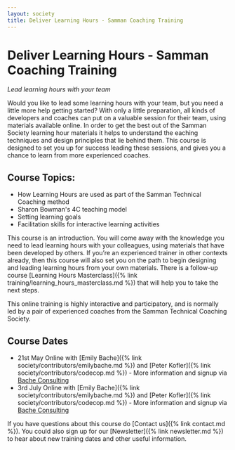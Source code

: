 ```yaml
---
layout: society
title: Deliver Learning Hours - Samman Coaching Training
---
```


# Deliver Learning Hours - Samman Coaching Training
_Lead learning hours with your team_

Would you like to lead some learning hours with your team, but you need a little more help getting started? With only a little preparation, all kinds of developers and coaches can put on a valuable session for their team, using materials available online. In order to get the best out of the Samman Society learning hour materials it helps to understand the eaching techniques and design principles that lie behind them. This course is designed to set you up for success leading these sessions, and gives you a chance to learn from more experienced coaches.

## Course Topics:

* How Learning Hours are used as part of the Samman Technical Coaching method
* Sharon Bowman's 4C teaching model
* Setting learning goals
* Facilitation skills for interactive learning activities

This course is an introduction. You will come away with the knowledge you need to lead learning hours with your colleagues, using materials that have been developed by others. If you’re an experienced trainer in other contexts already, then this course will also set you on the path to begin designing and leading learning hours from your own materials. There is a follow-up course [Learning Hours Masterclass]({% link training/learning_hours_masterclass.md %}) that will help you to take the next steps.

This online training is highly interactive and participatory, and is normally led by a pair of experienced coaches from the Samman Technical Coaching Society.

## Course Dates

* 21st May Online with [Emily Bache]({% link society/contributors/emilybache.md %}) and [Peter Kofler]({% link society/contributors/codecop.md %}) - More information and signup via [Bache Consulting](https://bacheconsulting.com/_events/2025-05-21_deliver_learning_hours.html)
* 3rd July Online with [Emily Bache]({% link society/contributors/emilybache.md %}) and [Peter Kofler]({% link society/contributors/codecop.md %}) - More information and signup via [Bache Consulting](https://bacheconsulting.com/_events/2025-07-03_deliver_learning_hours.html)

If you have questions about this course do [Contact us]({% link contact.md %}). You could also sign up for our [Newsletter]({% link newsletter.md %}) to hear about new training dates and other useful information.

